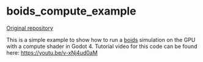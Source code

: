 # boids_compute_example

[Original repository](https://gitlab.com/niceeffort/boids_compute_example)

This is a simple example to show how to run a [boids](https://en.wikipedia.org/wiki/Boids) simulation on the GPU with a compute shader in Godot 4. Tutorial video for this code can be found here: https://youtu.be/v-xNj4ud0aM

